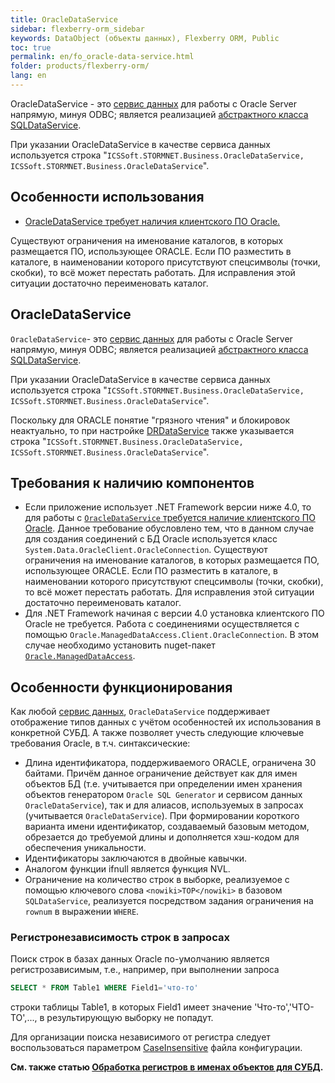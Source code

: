 ```yaml
---
title: OracleDataService
sidebar: flexberry-orm_sidebar
keywords: DataObject (объекты данных), Flexberry ORM, Public
toc: true
permalink: en/fo_oracle-data-service.html
folder: products/flexberry-orm/
lang: en
---
```


OracleDataService - это [сервис данных](fo_data-service.html) для работы с Oracle Server напрямую, минуя ODBC; является реализацией [абстрактного класса SQLDataService](fo_sql-data-service.html).

При указании OracleDataService в качестве сервиса данных используется строка "`ICSSoft.STORMNET.Business.OracleDataService, ICSSoft.STORMNET.Business.OracleDataService`".

## Особенности использования

* [OracleDataService требует наличия клиентского ПО Oracle.](fo_minimum-required-client-set-for-oracle-data-service.html)

Существуют ограничения на именование каталогов, в которых размещается ПО, использующее ORACLE. Если ПО разместить в каталоге, в наименовании которого присутствуют спецсимволы (точки, скобки), то всё может перестать работать. Для исправления этой ситуации достаточно переименовать каталог.

## OracleDataService

`OracleDataService`- это [сервис данных](fo_data-service.html) для работы с Oracle Server напрямую, минуя ODBC; является реализацией [абстрактного класса SQLDataService](fo_sql-data-service.html).

При указании OracleDataService в качестве сервиса данных используется строка "`ICSSoft.STORMNET.Business.OracleDataService, ICSSoft.STORMNET.Business.OracleDataService`".

Поскольку для ORACLE понятие "грязного чтения" и блокировок неактуально, то при настройке [DRDataService](fo_dr-data-service.html) также указывается строка "`ICSSoft.STORMNET.Business.OracleDataService, ICSSoft.STORMNET.Business.OracleDataService`".

## Требования к наличию компонентов

* Если приложение использует .NET Framework версии ниже 4.0, то для работы с [`OracleDataService` требуется наличие клиентского ПО Oracle](fo_minimum-required-client-set-for-oracle-data-service.html).
Данное требование обусловлено тем, что в данном случае для создания соединений с БД  Oracle используется класс `System.Data.OracleClient.OracleConnection`.
Существуют ограничения на именование каталогов, в которых размещается ПО, использующее ORACLE. Если ПО разместить в каталоге, в наименовании которого присутствуют спецсимволы (точки, скобки), то всё может перестать работать. Для исправления этой ситуации достаточно переименовать каталог.
* Для .NET Framework начиная с версии 4.0 установка клиентского ПО Oracle не требуется. 
Работа с соединениями осуществляется с помощью `Oracle.ManagedDataAccess.Client.OracleConnection`. В этом случае необходимо установить nuget-пакет 
[`Oracle.ManagedDataAccess`](http://nuget.ics.perm.ru/packages/Oracle.ManagedDataAccess/).

## Особенности функционирования

Как любой [сервис данных](fo_data-service.html), `OracleDataService` поддерживает отображение типов данных с учётом особенностей их использования в конкретной СУБД. А также позволяет учесть следующие ключевые требования Oracle, в т.ч. синтаксические:
* Длина идентификатора, поддерживаемого ORACLE, ограничена 30 байтами. Причём данное ограничение действует как для имен объектов БД (т.е. учитывается при определении имен хранения  объектов генератором `Oracle SQL Generator` и сервисом данных `OracleDataService`), так и для алиасов, используемых в запросах (учитывается `OracleDataService`).
При формировании короткого варианта имени идентификатор, создаваемый базовым методом, обрезается до требуемой длины и дополняется хэш-кодом для обеспечения уникальности.
* Идентификаторы заключаются в двойные кавычки.
* Аналогом функции ifnull является функция NVL.
* Ограничение на количество строк в выборке, реализуемое с помощью ключевого слова `<nowiki>TOP</nowiki>` в базовом `SQLDataService`, реализуется посредством задания ограничения на `rownum` в выражении `WHERE`.

### Регистронезависимость строк в запросах

Поиск строк в базах данных Oracle по-умолчанию является регистрозависимым, т.е., например, при выполнении запроса

``` sql
SELECT * FROM Table1 WHERE Field1='что-то'
```

строки таблицы Table1, в которых Field1 имеет значение 'Что-то','ЧТО-ТО',..., в результирующую выборку не попадут.  

Для организации поиска независимого от регистра следует воспользоваться параметром [CaseInsensitive](fo_case-insensitive-for-db.html) файла конфигурации.

**См. также статью [Обработка регистров в именах объектов для СУБД](fo_processing-registers-names-for-objects-dbms.html).**



